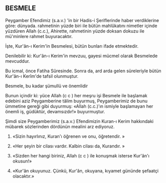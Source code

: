 ## BESMELE

Peygamber Efendimiz (s.a.v.) 'in bir Hadis-i Şeriflerinde haber verdiklerine göre: dünyada. rahmetinin yüzde biri ile bütün mahlûkatını ni­metler içinde yüzdüren Allah (c.c.), Ahirette, rahmetinin yüzde doksan dokuzu ile mü'minlere rah­met buyuracaktır.

İşte, Kur'ân-ı Kerim'in Besmelesi, bütün bun­ları ifade etmektedir.

Denilebilir ki: Kur'ân-ı Kerim'in mevzuu, gayesi mücmel olarak Besmelede mevcuddur.

Bu icmal, önce Fatiha Sûresinde. Sonra da, ard arda gelen süreleriyle bütün Kur'ân-ı Kerîm'de tafsil olunmuştur.

Besmele, bu kadar şümullü ve önemlidir

Bunun içindir ki: yüce Allah (c c ) her meşru işi Besmele ile başlamak edebini aziz Peygamberine tâlim buyurmuş, Peygamberimiz de bunu ümmetine gereği gibi duyurmuş: «Allah (c.c.)'ın ismiyle başlamayan her önemli iş, güdüktür, devamsızdır!» buyurmuştur.

Şimdi size Peygamberimiz (s.a.v.) Efendimizin Kuran-ı Kerim hakkındaki mübarek sözlerinden dördünün mealini arz ediyoruz.

1. «Sizin hayırlınız, Kuran'ı öğrenen ve onu, öğretendir. »

2.   «Her şeyin bir cilası vardır. Kalbin cilası da, Kurandır. »

3.   «Sizden her hangi biriniz, Allah (c c ) ile konuşmak isterse Kur'ân'ı okusun!»

4.   «Kur'ân okuyunuz. Çünkü, Kur'ân, okuya­na, kıyamet gününde şefaatçi olacaktır.»

